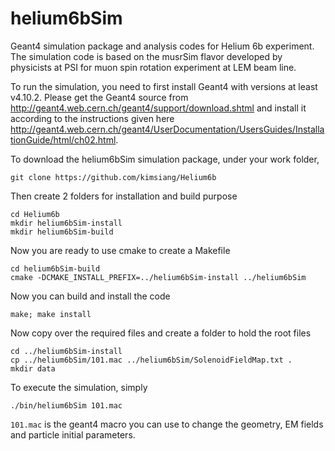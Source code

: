 # helium6bSim

Geant4 simulation package and analysis codes for Helium 6b experiment. The simulation code is based on the musrSim
flavor developed by physicists at PSI for muon spin rotation experiment at LEM beam line.

To run the simulation, you need to first install Geant4 with versions at least v4.10.2. 
Please get the Geant4 source from http://geant4.web.cern.ch/geant4/support/download.shtml
and install it according to the instructions given here 
http://geant4.web.cern.ch/geant4/UserDocumentation/UsersGuides/InstallationGuide/html/ch02.html.

To download the helium6bSim simulation package, under your work folder, 

```
git clone https://github.com/kimsiang/Helium6b
```

Then create 2 folders for installation and build purpose

```
cd Helium6b
mkdir helium6bSim-install
mkdir helium6bSim-build
```

Now you are ready to use cmake to create a Makefile

```
cd helium6bSim-build
cmake -DCMAKE_INSTALL_PREFIX=../helium6bSim-install ../helium6bSim
```

Now you can build and install the code

```
make; make install
```

Now copy over the required files and create a folder to hold the root files

```
cd ../helium6bSim-install
cp ../helium6bSim/101.mac ../helium6bSim/SolenoidFieldMap.txt .
mkdir data
```

To execute the simulation, simply

```
./bin/helium6bSim 101.mac
```

`101.mac` is the geant4 macro you can use to change the geometry, EM fields and particle initial parameters.

